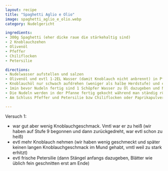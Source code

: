 ```yaml
---
layout: recipe
title: "Spaghetti Aglio e Olio"
image: spaghetti_aglio_e_olio.webp
category: Nudelgericht

ingredients:
- 300g Spaghetti (eher dicke raue die stärkehaltig sind)
- 2 Knoblauchzehen
- Olivenöl
- Pfeffer
- Chiliflocken
- Petersilie

directions:
- Nudelwasser aufstellen und salzen
- Olivenöl und evtl 1-2EL Wasser (damit Knoblauch nicht anbrennt) in Pfanne geben und Knoblauch rein pressen
- Knoblauchöl nur schwach aufdrehen (weniger als halbe Herdstufe) und einige Minuten erwärmen während Nudeln kochen
- 1min bevor Nudeln fertig sind 1 Schöpfer Wasser zu Öl dazugeben und Nudeln reinheben
- Die Nudeln werden in der Pfanne fertig gekocht während man ständig rührt und ggf noch Nudelwasser nachgibt
- Am Schluss Pfeffer und Petersilie bzw Chiliflocken oder Paprikapulver dazugeben

---
```


Versuch 1:
- war gut aber wenig Knoblauchgeschmack. Vmtl war er zu heiß (wir haben auf Stufe 9 begonnen und dann zurückgedreht, war evtl schon zu heiß)
- evtl mehr Knoblauch nehmen (wir haben wenig geschmeckt und später keinen langen Knoblauchgeschmack im Mund gehabt, vmtl weil zu stark erhitzt)
- evtl frische Petersilie (dann Stängel anfangs dazugeben, Blätter wie üblich fein geschnitten erst am Ende)
